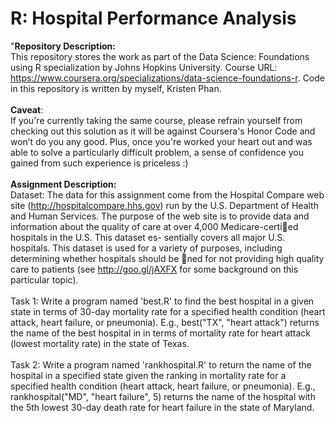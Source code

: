 # R: Hospital Performance Analysis

"__Repository Description:__
<br/>
This repository stores the work as part of the Data Science: Foundations using R specialization by Johns Hopkins University. Course URL: https://www.coursera.org/specializations/data-science-foundations-r. Code in this repository is written by myself, Kristen Phan.
<br/>
<br/>
__Caveat__: 
<br/>
If you're currently taking the same course, please refrain yourself from checking out this solution as it will be against Coursera's Honor Code and won’t do you any good. Plus, once you're worked your heart out and was able to solve a particularly difficult problem, a sense of confidence you gained from such experience is priceless :)
<br/>
<br/>
__Assignment Description:__
<br/>
Dataset: The data for this assignment come from the Hospital Compare web site (http://hospitalcompare.hhs.gov)
run by the U.S. Department of Health and Human Services. The purpose of the web site is to provide data and
information about the quality of care at over 4,000 Medicare-certied hospitals in the U.S. This dataset es-
sentially covers all major U.S. hospitals. This dataset is used for a variety of purposes, including determining
whether hospitals should be ned for not providing high quality care to patients (see http://goo.gl/jAXFX
for some background on this particular topic).
<br/>
<br/>
Task 1: Write a program named 'best.R' to find the best hospital in a given state in terms of 30-day mortality rate for a specified health condition (heart attack, heart failure, or pneumonia). E.g., best("TX", "heart attack") returns the name of the best hospital in in terms of mortality rate for heart attack (lowest mortality rate) in the state of Texas.
<br/>
<br/>
Task 2: Write a program named 'rankhospital.R' to return the name of the hospital in a specified state given the ranking in mortality rate for a specified health condition (heart attack, heart failure, or pneumonia). E.g., rankhospital("MD", "heart failure", 5) returns the name of the hospital with the 5th lowest 30-day death rate for heart failure in the state of Maryland.
